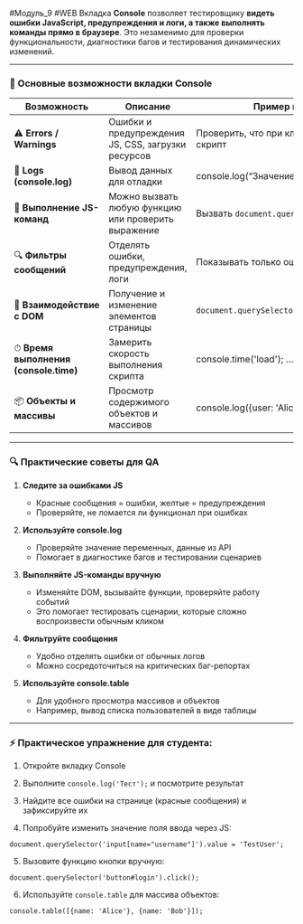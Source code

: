 #Модуль_9 #WEB
Вкладка **Console** позволяет тестировщику **видеть ошибки JavaScript, предупреждения и логи, а также выполнять команды прямо в браузере**. Это незаменимо для проверки функциональности, диагностики багов и тестирования динамических изменений.

---

### 🔹 Основные возможности вкладки Console

|Возможность|Описание|Пример использования|
|---|---|---|
|⚠️ **Errors / Warnings**|Ошибки и предупреждения JS, CSS, загрузки ресурсов|Проверить, что при клике на кнопку не падает скрипт|
|📝 **Logs (console.log)**|Вывод данных для отладки|console.log(“Значение переменной:”, var)|
|🎯 **Выполнение JS-команд**|Можно вызвать любую функцию или проверить выражение|Вызвать `document.querySelector('button').click()`|
|🔍 **Фильтры сообщений**|Отделять ошибки, предупреждения, логи|Показывать только ошибки или только логи|
|🧩 **Взаимодействие с DOM**|Получение и изменение элементов страницы|`document.querySelector('input').value = 'Test';`|
|⏱ **Время выполнения (console.time)**|Замерить скорость выполнения скрипта|console.time('load'); … console.timeEnd('load');|
|📦 **Объекты и массивы**|Просмотр содержимого объектов и массивов|console.log({user: 'Alice', age: 25})|

---

### 🔍 **Практические советы для QA**

1. **Следите за ошибками JS**
    - Красные сообщения = ошибки, желтые = предупреждения
    - Проверяйте, не ломается ли функционал при ошибках
        
2. **Используйте console.log**
    - Проверяйте значение переменных, данные из API
    - Помогает в диагностике багов и тестировании сценариев
        
3. **Выполняйте JS-команды вручную**
    - Изменяйте DOM, вызывайте функции, проверяйте работу событий
    - Это помогает тестировать сценарии, которые сложно воспроизвести обычным кликом
        
4. **Фильтруйте сообщения**
    - Удобно отделять ошибки от обычных логов
    - Можно сосредоточиться на критических баг-репортах
        
5. **Используйте console.table**
    - Для удобного просмотра массивов и объектов
    - Например, вывод списка пользователей в виде таблицы
        

---

### ⚡ **Практическое упражнение для студента:**

1. Откройте вкладку Console
2. Выполните `console.log('Тест');` и посмотрите результат
3. Найдите все ошибки на странице (красные сообщения) и зафиксируйте их
    
4. Попробуйте изменить значение поля ввода через JS:
    

`document.querySelector('input[name="username"]').value = 'TestUser';`

5. Вызовите функцию кнопки вручную:
    

`document.querySelector('button#login').click();`

6. Используйте `console.table` для массива объектов:
    

`console.table([{name: 'Alice'}, {name: 'Bob'}]);`